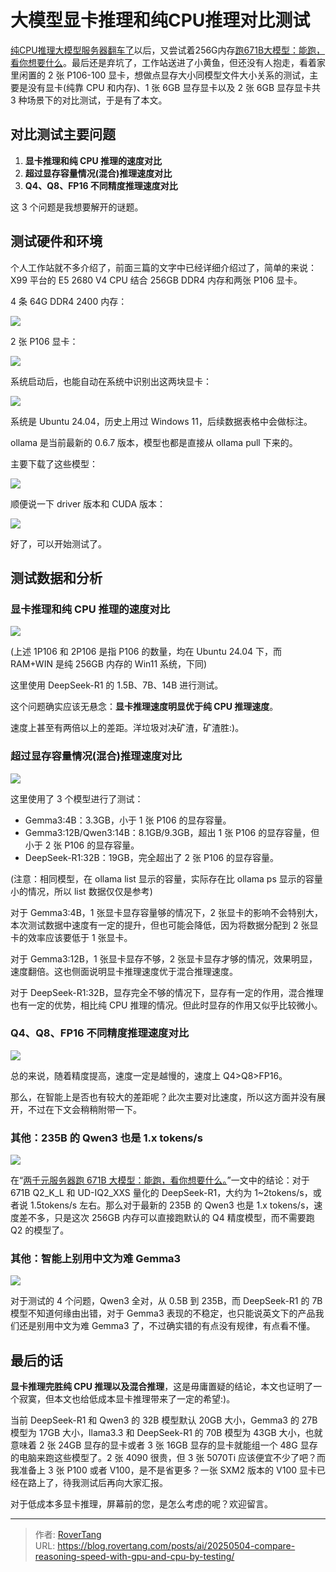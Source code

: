 # 大模型显卡推理和纯CPU推理对比测试

[纯CPU推理大模型服务器翻车了](https://mp.weixin.qq.com/s/K90n0hsZA2GJkSTVwsS-Ew)以后，又尝试着256G内存[跑671B大模型：能跑，看你想要什么](https://mp.weixin.qq.com/s/h7c9gZYZiHLT0V92T7st7w)。最后还是弃坑了，工作站送进了小黄鱼，但还没有人抱走，看着家里闲置的 2 张 P106-100 显卡，想做点显存大小同模型文件大小关系的测试，主要是没有显卡(纯靠 CPU 和内存)、1 张 6GB 显存显卡以及 2 张 6GB 显存显卡共 3 种场景下的对比测试，于是有了本文。

## 对比测试主要问题

1. **显卡推理和纯 CPU 推理的速度对比**
2. **超过显存容量情况(混合)推理速度对比**
3. **Q4、Q8、FP16 不同精度推理速度对比**

这 3 个问题是我想要解开的谜题。

## 测试硬件和环境

个人工作站就不多介绍了，前面三篇的文字中已经详细介绍过了，简单的来说：X99 平台的 E5 2680 V4 CPU 结合 256GB DDR4 内存和两张 P106 显卡。

4 条 64G DDR4 2400 内存：

![](static/QxoAbnVFAo9Hdix8Harc2TLonvc.png)

2 张 P106 显卡：

![](static/SAvJbOzNjodxVIxQYUhcdjOYnpX.png)

系统启动后，也能自动在系统中识别出这两块显卡：

![](static/YQfQbXW1joEywRxOSKGcQIFQnNd.png)

系统是 Ubuntu 24.04，历史上用过 Windows 11，后续数据表格中会做标注。

ollama 是当前最新的 0.6.7 版本，模型也都是直接从 ollama pull 下来的。

主要下载了这些模型：

![](static/PORpbNvp1oFcrXxoV9bc52sfnxd.png)

顺便说一下 driver 版本和 CUDA 版本：

![](static/V3sGbij2pozQBLxH8yDcPCdDnKg.png)

好了，可以开始测试了。

## 测试数据和分析

### 显卡推理和纯 CPU 推理的速度对比

![](static/JOwLb7KTmoSjwex0GHrc7Gvsneh.png)

(上述 1P106 和 2P106 是指 P106 的数量，均在 Ubuntu 24.04 下，而 RAM&#43;WIN 是纯 256GB 内存的 Win11 系统，下同)

这里使用 DeepSeek-R1 的 1.5B、7B、14B 进行测试。

这个问题确实应该无悬念：**显卡推理速度明显优于纯 CPU 推理速度**。

速度上甚至有两倍以上的差距。洋垃圾对决矿渣，矿渣胜:)。

### 超过显存容量情况(混合)推理速度对比

![](static/NbnSbQx0ooLLk5xObTDcwISWngb.png)

这里使用了 3 个模型进行了测试：

- Gemma3:4B：3.3GB，小于 1 张 P106 的显存容量。
- Gemma3:12B/Qwen3:14B：8.1GB/9.3GB，超出 1 张 P106 的显存容量，但小于 2 张 P106 的显存容量。
- DeepSeek-R1:32B：19GB，完全超出了 2 张 P106 的显存容量。

(注意：相同模型，在 ollama list 显示的容量，实际存在比 ollama ps 显示的容量小的情况，所以 list 数据仅仅是参考)

对于 Gemma3:4B，1 张显卡显存容量够的情况下，2 张显卡的影响不会特别大，本次测试数据中速度有一定的提升，但也可能会降低，因为将数据分配到 2 张显卡的效率应该要低于 1 张显卡。

对于 Gemma3:12B，1 张显卡显存不够，2 张显卡显存才够的情况，效果明显，速度翻倍。这也侧面说明显卡推理速度优于混合推理速度。

对于 DeepSeek-R1:32B，显存完全不够的情况下，显存有一定的作用，混合推理也有一定的优势，相比纯 CPU 推理的情况。但此时显存的作用又似乎比较微小。

### Q4、Q8、FP16 不同精度推理速度对比

![](static/YB5UbarjAoitXjxRMQzcjMn2nT0.png)

总的来说，随着精度提高，速度一定是越慢的，速度上 Q4&gt;Q8&gt;FP16。

那么，在智能上是否也有较大的差距呢？此次主要对比速度，所以这方面并没有展开，不过在下文会稍稍附带一下。

### 其他：235B 的 Qwen3 也是 1.x tokens/s

![](static/FQ3vbsJ2ko1JRhxlVSrcnmcMnrd.png)

在“[两千元服务器跑 671B 大模型：能跑，看你想要什么。](https://mp.weixin.qq.com/s/h7c9gZYZiHLT0V92T7st7w)”一文中的结论：对于 671B Q2_K_L 和 UD-IQ2_XXS 量化的 DeepSeek-R1，大约为 1~2tokens/s，或者说 1.5tokens/s 左右。那么对于最新的 235B 的 Qwen3 也是 1.x tokens/s，速度差不多，只是这次 256GB 内存可以直接跑默认的 Q4 精度模型，而不需要跑 Q2 的模型了。

### 其他：智能上别用中文为难 Gemma3

![](static/PkRwbD5QhouDlQxYIMdcmSWKn3s.png)

对于测试的 4 个问题，Qwen3 全对，从 0.5B 到 235B，而 DeepSeek-R1 的 7B 模型不知道何缘由出错，对于 Gemma3 表现的不稳定，也只能说英文下的产品我们还是别用中文为难 Gemma3 了，不过确实错的有点没有规律，有点看不懂。

## 最后的话

**显卡推理完胜纯 CPU 推理以及混合推理**，这是毋庸置疑的结论，本文也证明了一个寂寞，但本文也给低成本显卡推理带来了一定的希望:)。

当前 DeepSeek-R1 和 Qwen3 的 32B 模型默认 20GB 大小，Gemma3 的 27B 模型为 17GB 大小，llama3.3 和 DeepSeek-R1 的 70B 模型为 43GB 大小，也就意味着 2 张 24GB 显存的显卡或者 3 张 16GB 显存的显卡就能组一个 48G 显存的电脑来跑这些模型了。2 张 4090 很贵，但 3 张 5070Ti 应该便宜不少了吧？而我准备上 3 张 P100 或者 V100，是不是省更多？一张 SXM2 版本的 V100 显卡已经在路上了，待我测试后再向大家汇报。

对于低成本多显卡推理，屏幕前的您，是怎么考虑的呢？欢迎留言。


---

> 作者: [RoverTang](https://rovertang.com)  
> URL: https://blog.rovertang.com/posts/ai/20250504-compare-reasoning-speed-with-gpu-and-cpu-by-testing/  

